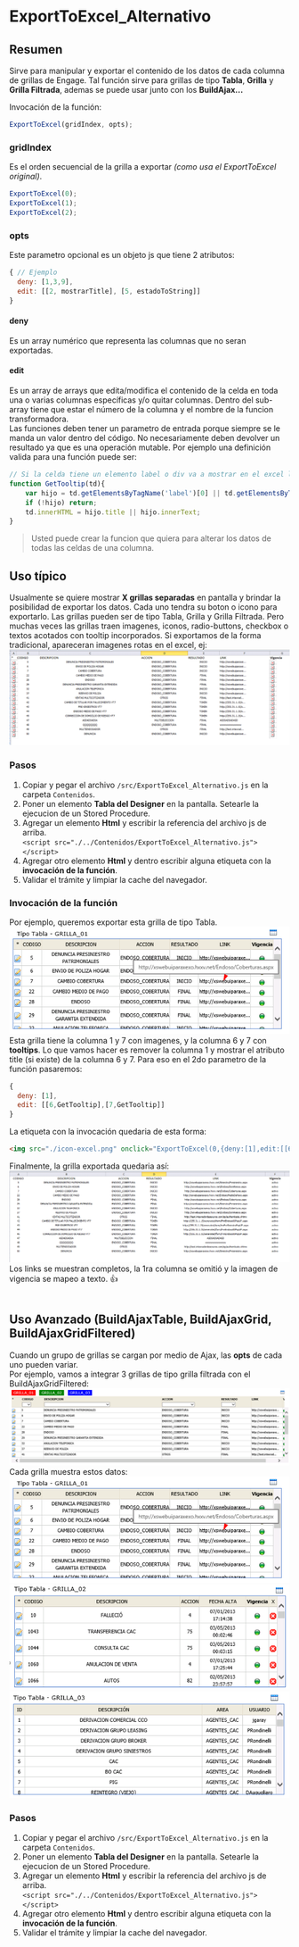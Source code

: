 # ExportToExcel_Alternativo

## Resumen
Sirve para manipular y exportar el contenido de los datos de cada columna de grillas de Engage. Tal función sirve para grillas de tipo **Tabla**, **Grilla** y **Grilla Filtrada**, ademas se puede usar junto con los **BuildAjax...**

Invocación de la función:
```javascript
ExportToExcel(gridIndex, opts);
```
### gridIndex 
Es el orden secuencial de la grilla a exportar _(como usa el ExportToExcel original)_.
```javascript
ExportToExcel(0);
ExportToExcel(1);
ExportToExcel(2);
```

### opts
Este parametro opcional es un objeto js que tiene 2 atributos:
```javascript
{ // Ejemplo
  deny: [1,3,9],
  edit: [[2, mostrarTitle], [5, estadoToString]]
}
```
#### deny
Es un array numérico que representa las columnas que no seran exportadas.
#### edit
Es un array de arrays que edita/modifica el contenido de la celda en toda una o varias columnas específicas y/o quitar columnas.
Dentro del sub-array tiene que estar el número de la columna y el nombre de la funcion transformadora.  
Las funciones deben tener un parametro de entrada porque siempre se le manda un valor dentro del código. No necesariamente deben devolver un resultado ya que es una operación mutable. Por ejemplo una definición valida para una función puede ser:
```javascript 
// Si la celda tiene un elemento label o div va a mostrar en el excel la descripcion del title si es que tiene.
function GetTooltip(td){
    var hijo = td.getElementsByTagName('label')[0] || td.getElementsByTagName('div')[0] || td.getElementsByTagName('IMG')[0];
    if (!hijo) return;
    td.innerHTML = hijo.title || hijo.innerText;
}
```
> Usted puede crear la funcion que quiera para alterar los datos de todas las celdas de una columna.

## Uso típico
Usualmente se quiere mostrar **X grillas separadas** en pantalla y brindar la posibilidad de exportar los datos. Cada uno tendra su boton o icono para exportarlo. Las grillas pueden ser de tipo Tabla, Grilla y Grilla Filtrada. Pero muchas veces las grillas traen imagenes, iconos, radio-buttons, checkbox o textos acotados con tooltip incorporados.
Si exportamos de la forma tradicional, apareceran imagenes rotas en el excel, ej:  
<img src="media/export_horrible.png">

### Pasos
1. Copiar y pegar el archivo `/src/ExportToExcel_Alternativo.js` en la carpeta `Contenidos`.
2. Poner un elemento **Tabla del Designer** en la pantalla. Setearle la ejecucion de un Stored Procedure.  
3. Agregar un elemento **Html** y escribir la referencia del archivo js de arriba.  
`<script src="./../Contenidos/ExportToExcel_Alternativo.js"></script>`
4. Agregar otro elemento **Html** y dentro escribir alguna etiqueta con la **invocación de la función**.
5. Validar el trámite y limpiar la cache del navegador.

### Invocación de la función
Por ejemplo, queremos exportar esta grilla de tipo Tabla.  
<img src="media/grilla_01_tabla.png">  
Esta grilla tiene la columna 1 y 7 con imagenes, y la columna 6 y 7 con <b title="Los tooltips son utiles para no mostrar todo el texto en la pantalla">tooltips</b>. Lo que vamos hacer es remover la columna 1 y mostrar el atributo title (si existe) de la columna 6 y 7. Para eso en el 2do parametro de la función pasaremos:
```javascript
{
  deny: [1],
  edit: [[6,GetTooltip],[7,GetTooltip]]
}
```
La etiqueta con la invocación quedaria de esta forma:

```html
<img src="./icon-excel.png" onclick="ExportToExcel(0,{deny:[1],edit:[[6,GetTooltip],[7,GetTooltip]]})"/>
```
Finalmente, la grilla exportada quedaria así:
<img src="media/export_tabla_ok.png">  
Los links se muestran completos, la 1ra columna se omitió y la imagen de vigencia se mapeo a texto. :+1:
<br/>
<br/>
## Uso Avanzado (BuildAjaxTable, BuildAjaxGrid, BuildAjaxGridFiltered)
Cuando un grupo de grillas se cargan por medio de Ajax, las **opts** de cada uno pueden variar.  
Por ejemplo, vamos a integrar 3 grillas de tipo grilla filtrada con el BuildAjaxGridFiltered:
<img src="media/buildajaxgridfiltered.png"><br/>
Cada grilla muestra estos datos:  
<img src="media/grilla_01_tabla.png"><img src="media/grilla_02_tabla.png"><img src="media/grilla_03_tabla.png"><br/>

### Pasos
1. Copiar y pegar el archivo `/src/ExportToExcel_Alternativo.js` en la carpeta `Contenidos`.
2. Poner un elemento **Tabla del Designer** en la pantalla. Setearle la ejecucion de un Stored Procedure.  
3. Agregar un elemento **Html** y escribir la referencia del archivo js de arriba.  
`<script src="./../Contenidos/ExportToExcel_Alternativo.js"></script>`
4. Agregar otro elemento **Html** y dentro escribir alguna etiqueta con la **invocación de la función**.
5. Validar el trámite y limpiar la cache del navegador.






